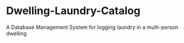 # Dwelling-Laundry-Catalog
A Database Management System for logging laundry in a multi-person dwelling
